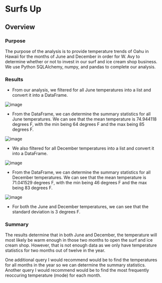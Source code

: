 # Surfs Up
## Overview
### Purpose
The purpose of the analysis is to provide temperature trends of Oahu in Hawaii for the months of June and December in order for W. Avy to determine whether or not to invest in our surf and ice cream shop business. We use Python SQLAlchemy, numpy, and pandas to complete our analysis.

### Results

* From our analysis, we filtered for all June temperatures into a list and convert it into a DataFrame.

![image](https://user-images.githubusercontent.com/108503112/198149393-3a561236-efce-4e2b-bd82-239afe72826e.png) 

* From the DataFrame, we can determine the summary statistics for all June temperatures. We can see that the mean temperature is 74.944118 degrees F, with the min being 64 degrees F and the max being 85 degrees F.

![image](https://user-images.githubusercontent.com/108503112/197891941-ed4cdbc6-09fe-4fab-af16-a8dac13db439.png)

* We also filtered for all December temperatures into a list and convert it into a DataFrame. 

![image](https://user-images.githubusercontent.com/108503112/198149606-4a162d7d-84c2-42dd-b9d9-703febed1e64.png)

* From the DataFrame, we can determine the summary statistics for all December temperatures. We can see that the mean temperature is 71.041529 degrees F, with the min being 46 degrees F and the max being 83 degrees F.

![image](https://user-images.githubusercontent.com/108503112/197892520-487b5cdf-a7f2-4ec1-a522-29d75fe1290a.png)

* For both the June and December temperatures, we can see that the standard deviation is 3 degrees F. 

### Summary
The results determine that in both June and December, the temperature will most likely be warm enough in those two months to open the surf and ice cream shop. However, that is not enough data as we only have temperature statistics for two months out of twelve in the year. 

One additional query I would recommend would be to find the temperatures for all months in the year so we can determine the summary statistics.
Another query I would recommend would be to find the most frequently reoccuring temperature (mode) for each month.
